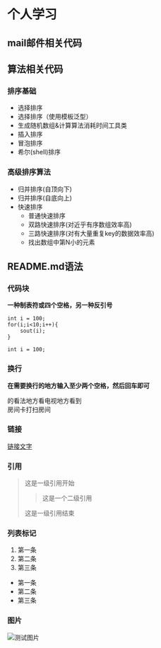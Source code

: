 个人学习
=======
mail邮件相关代码
---------------
算法相关代码
---------------
### 排序基础
* 选择排序
* 选择排序（使用模板泛型）
* 生成随机数组&计算算法消耗时间工具类
* 插入排序
* 冒泡排序
* 希尔(shell)排序
### 高级排序算法
* 归并排序(自顶向下)
* 归并排序(自底向上)
* 快速排序
    * 普通快速排序
    * 双路快速排序(对近乎有序数组效率高)
    * 三路快速排序(对有大量重复key的数据效率高)
    * 找出数组中第N小的元素

README.md语法
-------------
### 代码块
**一种制表符或四个空格，另一种反引号**

    int i = 100;
    for(i;i<10;i++){
        sout(i);
    }
    
`int i = 100;`
### 换行
**在需要换行的地方输入至少两个空格，然后回车即可**

的看法地方看电视地方看到  
房间卡打扫房间
### 链接
[链接文字](https://www.cnblogs.com/zachary93/p/6106829.html)  
### 引用
>这是一级引用开始
>
>>这是一个二级引用  
>
>这是一级引用结束
### 列表标记
1. 第一条
2. 第二条
3. 第三条

* 第一条
* 第二条
* 第三条
### 图片

 ![测试图片](https://cdn.lepluslife.com/lepluslife/lepluslife.jpg)